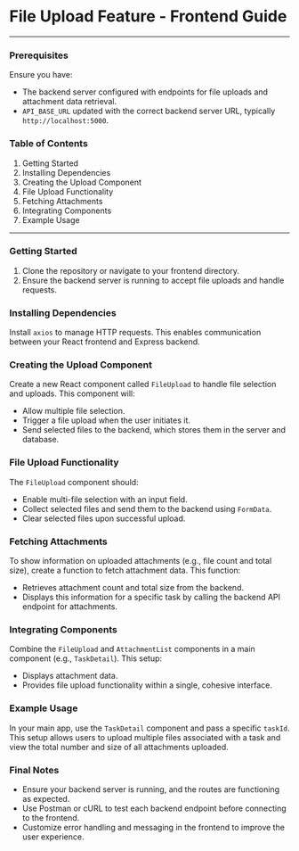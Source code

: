 # File Upload Feature - Frontend Guide


---

### Prerequisites
Ensure you have:
- The backend server configured with endpoints for file uploads and attachment data retrieval.
- `API_BASE_URL` updated with the correct backend server URL, typically `http://localhost:5000`.

### Table of Contents
1. Getting Started
2. Installing Dependencies
3. Creating the Upload Component
4. File Upload Functionality
5. Fetching Attachments
6. Integrating Components
7. Example Usage

---

### Getting Started
1. Clone the repository or navigate to your frontend directory.
2. Ensure the backend server is running to accept file uploads and handle requests.

### Installing Dependencies
Install `axios` to manage HTTP requests. This enables communication between your React frontend and Express backend.

### Creating the Upload Component
Create a new React component called `FileUpload` to handle file selection and uploads. This component will:
- Allow multiple file selection.
- Trigger a file upload when the user initiates it.
- Send selected files to the backend, which stores them in the server and database.

### File Upload Functionality
The `FileUpload` component should:
- Enable multi-file selection with an input field.
- Collect selected files and send them to the backend using `FormData`.
- Clear selected files upon successful upload.

### Fetching Attachments
To show information on uploaded attachments (e.g., file count and total size), create a function to fetch attachment data. This function:
- Retrieves attachment count and total size from the backend.
- Displays this information for a specific task by calling the backend API endpoint for attachments.

### Integrating Components
Combine the `FileUpload` and `AttachmentList` components in a main component (e.g., `TaskDetail`). This setup:
- Displays attachment data.
- Provides file upload functionality within a single, cohesive interface.

### Example Usage
In your main app, use the `TaskDetail` component and pass a specific `taskId`. This setup allows users to upload multiple files associated with a task and view the total number and size of all attachments uploaded.

### Final Notes
- Ensure your backend server is running, and the routes are functioning as expected.
- Use Postman or cURL to test each backend endpoint before connecting to the frontend.
- Customize error handling and messaging in the frontend to improve the user experience.

